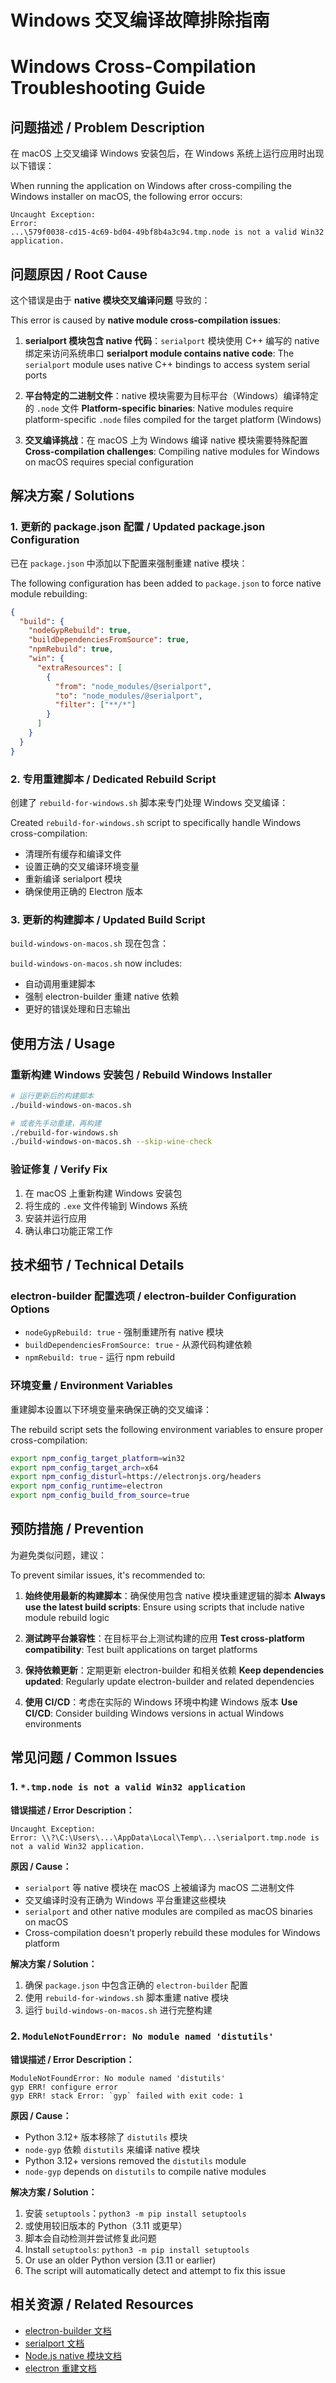 # Windows 交叉编译故障排除指南
# Windows Cross-Compilation Troubleshooting Guide

## 问题描述 / Problem Description

在 macOS 上交叉编译 Windows 安装包后，在 Windows 系统上运行应用时出现以下错误：

When running the application on Windows after cross-compiling the Windows installer on macOS, the following error occurs:

```
Uncaught Exception: 
Error: 
...\579f0038-cd15-4c69-bd04-49bf8b4a3c94.tmp.node is not a valid Win32 application.
```

## 问题原因 / Root Cause

这个错误是由于 **native 模块交叉编译问题** 导致的：

This error is caused by **native module cross-compilation issues**:

1. **serialport 模块包含 native 代码**：`serialport` 模块使用 C++ 编写的 native 绑定来访问系统串口
   **serialport module contains native code**: The `serialport` module uses native C++ bindings to access system serial ports

2. **平台特定的二进制文件**：native 模块需要为目标平台（Windows）编译特定的 `.node` 文件
   **Platform-specific binaries**: Native modules require platform-specific `.node` files compiled for the target platform (Windows)

3. **交叉编译挑战**：在 macOS 上为 Windows 编译 native 模块需要特殊配置
   **Cross-compilation challenges**: Compiling native modules for Windows on macOS requires special configuration

## 解决方案 / Solutions

### 1. 更新的 package.json 配置 / Updated package.json Configuration

已在 `package.json` 中添加以下配置来强制重建 native 模块：

The following configuration has been added to `package.json` to force native module rebuilding:

```json
{
  "build": {
    "nodeGypRebuild": true,
    "buildDependenciesFromSource": true,
    "npmRebuild": true,
    "win": {
      "extraResources": [
        {
          "from": "node_modules/@serialport",
          "to": "node_modules/@serialport",
          "filter": ["**/*"]
        }
      ]
    }
  }
}
```

### 2. 专用重建脚本 / Dedicated Rebuild Script

创建了 `rebuild-for-windows.sh` 脚本来专门处理 Windows 交叉编译：

Created `rebuild-for-windows.sh` script to specifically handle Windows cross-compilation:

- 清理所有缓存和编译文件
- 设置正确的交叉编译环境变量
- 重新编译 serialport 模块
- 确保使用正确的 Electron 版本

### 3. 更新的构建脚本 / Updated Build Script

`build-windows-on-macos.sh` 现在包含：

`build-windows-on-macos.sh` now includes:

- 自动调用重建脚本
- 强制 electron-builder 重建 native 依赖
- 更好的错误处理和日志输出

## 使用方法 / Usage

### 重新构建 Windows 安装包 / Rebuild Windows Installer

```bash
# 运行更新后的构建脚本
./build-windows-on-macos.sh

# 或者先手动重建，再构建
./rebuild-for-windows.sh
./build-windows-on-macos.sh --skip-wine-check
```

### 验证修复 / Verify Fix

1. 在 macOS 上重新构建 Windows 安装包
2. 将生成的 `.exe` 文件传输到 Windows 系统
3. 安装并运行应用
4. 确认串口功能正常工作

## 技术细节 / Technical Details

### electron-builder 配置选项 / electron-builder Configuration Options

- `nodeGypRebuild: true` - 强制重建所有 native 模块
- `buildDependenciesFromSource: true` - 从源代码构建依赖
- `npmRebuild: true` - 运行 npm rebuild

### 环境变量 / Environment Variables

重建脚本设置以下环境变量来确保正确的交叉编译：

The rebuild script sets the following environment variables to ensure proper cross-compilation:

```bash
export npm_config_target_platform=win32
export npm_config_target_arch=x64
export npm_config_disturl=https://electronjs.org/headers
export npm_config_runtime=electron
export npm_config_build_from_source=true
```

## 预防措施 / Prevention

为避免类似问题，建议：

To prevent similar issues, it's recommended to:

1. **始终使用最新的构建脚本**：确保使用包含 native 模块重建逻辑的脚本
   **Always use the latest build scripts**: Ensure using scripts that include native module rebuild logic

2. **测试跨平台兼容性**：在目标平台上测试构建的应用
   **Test cross-platform compatibility**: Test built applications on target platforms

3. **保持依赖更新**：定期更新 electron-builder 和相关依赖
   **Keep dependencies updated**: Regularly update electron-builder and related dependencies

4. **使用 CI/CD**：考虑在实际的 Windows 环境中构建 Windows 版本
   **Use CI/CD**: Consider building Windows versions in actual Windows environments

## 常见问题 / Common Issues

### 1. `*.tmp.node is not a valid Win32 application`

**错误描述 / Error Description：**
```
Uncaught Exception:
Error: \\?\C:\Users\...\AppData\Local\Temp\...\serialport.tmp.node is not a valid Win32 application.
```

**原因 / Cause：**
- `serialport` 等 native 模块在 macOS 上被编译为 macOS 二进制文件
- 交叉编译时没有正确为 Windows 平台重建这些模块
- `serialport` and other native modules are compiled as macOS binaries on macOS
- Cross-compilation doesn't properly rebuild these modules for Windows platform

**解决方案 / Solution：**
1. 确保 `package.json` 中包含正确的 `electron-builder` 配置
2. 使用 `rebuild-for-windows.sh` 脚本重建 native 模块
3. 运行 `build-windows-on-macos.sh` 进行完整构建

### 2. `ModuleNotFoundError: No module named 'distutils'`

**错误描述 / Error Description：**
```
ModuleNotFoundError: No module named 'distutils'
gyp ERR! configure error
gyp ERR! stack Error: `gyp` failed with exit code: 1
```

**原因 / Cause：**
- Python 3.12+ 版本移除了 `distutils` 模块
- `node-gyp` 依赖 `distutils` 来编译 native 模块
- Python 3.12+ versions removed the `distutils` module
- `node-gyp` depends on `distutils` to compile native modules

**解决方案 / Solution：**
1. 安装 `setuptools`：`python3 -m pip install setuptools`
2. 或使用较旧版本的 Python（3.11 或更早）
3. 脚本会自动检测并尝试修复此问题
4. Install `setuptools`: `python3 -m pip install setuptools`
5. Or use an older Python version (3.11 or earlier)
6. The script will automatically detect and attempt to fix this issue

## 相关资源 / Related Resources

- [electron-builder 文档](https://www.electron.build/)
- [serialport 文档](https://serialport.io/)
- [Node.js native 模块文档](https://nodejs.org/api/addons.html)
- [electron 重建文档](https://www.electronjs.org/docs/latest/tutorial/using-native-node-modules)